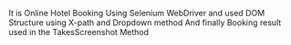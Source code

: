 It is Online Hotel Booking 
Using Selenium WebDriver and used DOM Structure using X-path and Dropdown method 
And finally  Booking result  used in the TakesScreenshot Method
